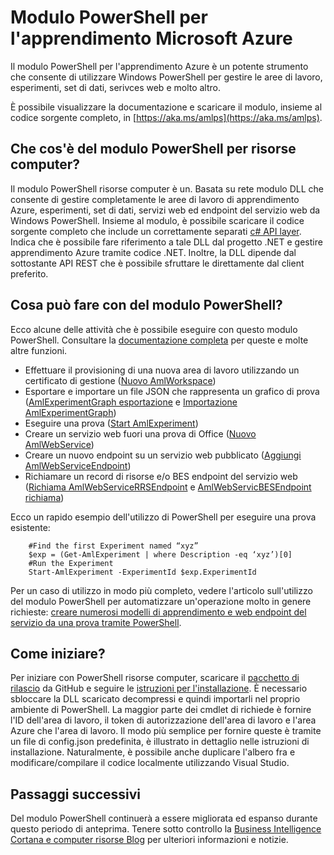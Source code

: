 <properties
    pageTitle="Modulo PowerShell per l'apprendimento | Microsoft Azure"
    description="Il modulo PowerShell per l'apprendimento Azure è disponibile in modalità anteprima pubblico. Usare PowerShell per creare e gestire le aree di lavoro, esperimenti, servizi web e molto altro."
    keywords="Provare regressione lineare, algoritmi risorse computer, esercitazione risorse computer, tecniche di modellazione previsione, prova di scienze di dati"
    services="machine-learning"
    documentationCenter=""
    authors="hning86"
    manager="jhubbard"
    editor="cgronlun"/>

<tags
    ms.service="machine-learning"
    ms.workload="data-services"
    ms.tgt_pltfrm="na"
    ms.devlang="na"
    ms.topic="article"
    ms.date="08/05/2016"
    ms.author="garye;haining"/>

# <a name="powershell-module-for-microsoft-azure-machine-learning"></a>Modulo PowerShell per l'apprendimento Microsoft Azure

Il modulo PowerShell per l'apprendimento Azure è un potente strumento che consente di utilizzare Windows PowerShell per gestire le aree di lavoro, esperimenti, set di dati, serivces web e molto altro.

È possibile visualizzare la documentazione e scaricare il modulo, insieme al codice sorgente completo, in [https://aka.ms/amlps](https://aka.ms/amlps). 

## <a name="what-is-the-machine-learning-powershell-module"></a>Che cos'è del modulo PowerShell per risorse computer?

Il modulo PowerShell risorse computer è un. Basata su rete modulo DLL che consente di gestire completamente le aree di lavoro di apprendimento Azure, esperimenti, set di dati, servizi web ed endpoint del servizio web da Windows PowerShell. Insieme al modulo, è possibile scaricare il codice sorgente completo che include un correttamente separati [c# API layer](https://github.com/hning86/azuremlps/blob/master/code/AzureMLSDK.cs). Indica che è possibile fare riferimento a tale DLL dal progetto .NET e gestire apprendimento Azure tramite codice .NET. Inoltre, la DLL dipende dal sottostante API REST che è possibile sfruttare le direttamente dal client preferito.

## <a name="what-can-i-do-with-the-powershell-module"></a>Cosa può fare con del modulo PowerShell?

Ecco alcune delle attività che è possibile eseguire con questo modulo PowerShell. Consultare la [documentazione completa](https://aka.ms/amlps) per queste e molte altre funzioni.

- Effettuare il provisioning di una nuova area di lavoro utilizzando un certificato di gestione ([Nuovo AmlWorkspace](https://github.com/hning86/azuremlps#new-amlworkspace))
- Esportare e importare un file JSON che rappresenta un grafico di prova ([AmlExperimentGraph esportazione](https://github.com/hning86/azuremlps#export-amlexperimentgraph) e [Importazione AmlExperimentGraph](https://github.com/hning86/azuremlps#import-amlexperimentgraph))
- Eseguire una prova ([Start AmlExperiment](https://github.com/hning86/azuremlps#start-amlexperiment))
- Creare un servizio web fuori una prova di Office ([Nuovo AmlWebService](https://github.com/hning86/azuremlps#new-amlwebservice))
- Creare un nuovo endpoint su un servizio web pubblicato ([Aggiungi AmlWebServiceEndpoint](https://github.com/hning86/azuremlps#add-amlwebserviceendpoint))
- Richiamare un record di risorse e/o BES endpoint del servizio web ([Richiama AmlWebServiceRRSEndpoint](https://github.com/hning86/azuremlps#invoke-amlwebservicerrsendpoint) e [AmlWebServicBESEndpoint richiama](https://github.com/hning86/azuremlps#invoke-amlwebservicebesendpoint))

Ecco un rapido esempio dell'utilizzo di PowerShell per eseguire una prova esistente:

        #Find the first Experiment named “xyz”
        $exp = (Get-AmlExperiment | where Description -eq ‘xyz’)[0]
        #Run the Experiment
        Start-AmlExperiment -ExperimentId $exp.ExperimentId 

Per un caso di utilizzo in modo più completo, vedere l'articolo sull'utilizzo del modulo PowerShell per automatizzare un'operazione molto in genere richieste: [creare numerosi modelli di apprendimento e web endpoint del servizio da una prova tramite PowerShell](machine-learning-create-models-and-endpoints-with-powershell.md).

## <a name="how-do-i-get-started"></a>Come iniziare?

Per iniziare con PowerShell risorse computer, scaricare il [pacchetto di rilascio](https://github.com/hning86/azuremlps/releases) da GitHub e seguire le [istruzioni per l'installazione](https://github.com/hning86/azuremlps/blob/master/README.md). È necessario sbloccare la DLL scaricato decompressi e quindi importarli nel proprio ambiente di PowerShell. La maggior parte dei cmdlet di richiede è fornire l'ID dell'area di lavoro, il token di autorizzazione dell'area di lavoro e l'area Azure che l'area di lavoro. Il modo più semplice per fornire queste è tramite un file di config.json predefinita, è illustrato in dettaglio nelle istruzioni di installazione. Naturalmente, è possibile anche duplicare l'albero fra e modificare/compilare il codice localmente utilizzando Visual Studio.

## <a name="next-steps"></a>Passaggi successivi

Del modulo PowerShell continuerà a essere migliorata ed espanso durante questo periodo di anteprima. Tenere sotto controllo la [Business Intelligence Cortana e computer risorse Blog](https://blogs.technet.microsoft.com/machinelearning/) per ulteriori informazioni e notizie.
